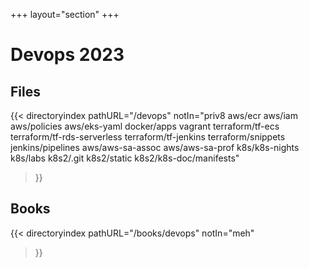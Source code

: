 +++
layout="section"
+++

# Devops 2023

## Files

{{< directoryindex 
   pathURL="/devops" 
   notIn="priv8 aws/ecr aws/iam aws/policies aws/eks-yaml docker/apps vagrant terraform/tf-ecs terraform/tf-rds-serverless terraform/tf-jenkins terraform/snippets jenkins/pipelines aws/aws-sa-assoc aws/aws-sa-prof k8s/k8s-nights k8s/labs k8s2/.git k8s2/static k8s2/k8s-doc/manifests"
>}}

## Books
{{< directoryindex 
   pathURL="/books/devops" 
   notIn="meh"
>}}
